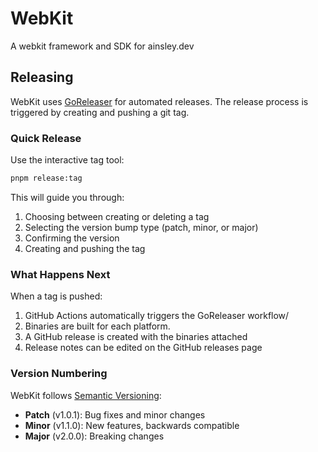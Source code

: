# WebKit

A webkit framework and SDK for ainsley.dev

## Releasing

WebKit uses [GoReleaser](https://goreleaser.com/) for automated releases. The release process is
triggered by creating and pushing a git tag.

### Quick Release

Use the interactive tag tool:

```bash
pnpm release:tag
```

This will guide you through:

1. Choosing between creating or deleting a tag
2. Selecting the version bump type (patch, minor, or major)
3. Confirming the version
4. Creating and pushing the tag

### What Happens Next

When a tag is pushed:

1. GitHub Actions automatically triggers the GoReleaser workflow/
2. Binaries are built for each platform.
3. A GitHub release is created with the binaries attached
4. Release notes can be edited on the GitHub releases page

### Version Numbering

WebKit follows [Semantic Versioning](https://semver.org/):

- **Patch** (v1.0.1): Bug fixes and minor changes
- **Minor** (v1.1.0): New features, backwards compatible
- **Major** (v2.0.0): Breaking changes
